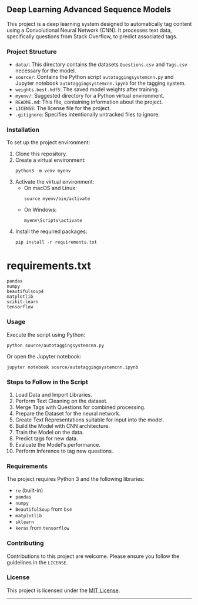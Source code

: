 ## Deep Learning Advanced Sequence Models

This project is a deep learning system designed to automatically tag content using a Convolutional Neural Network (CNN). It processes text data, specifically questions from Stack Overflow, to predict associated tags.

### Project Structure

- `data/`: This directory contains the datasets `Questions.csv` and `Tags.csv` necessary for the model.
- `source/`: Contains the Python script `autotaggingsystemcnn.py` and Jupyter notebook `autotaggingsystemcnn.ipynb` for the tagging system.
- `weights.best.hdf5`: The saved model weights after training.
- `myenv/`: Suggested directory for a Python virtual environment.
- `README.md`: This file, containing information about the project.
- `LICENSE`: The license file for the project.
- `.gitignore`: Specifies intentionally untracked files to ignore.


### Installation

To set up the project environment:

1. Clone this repository.
2. Create a virtual environment:
   ```
   python3 -m venv myenv
   ```
3. Activate the virtual environment:
   - On macOS and Linux:
     ```
     source myenv/bin/activate
     ```
   - On Windows:
     ```
     myenv\Scripts\activate
     ```
4. Install the required packages:
   ```
   pip install -r requirements.txt
   ```

# requirements.txt

```
pandas
numpy
beautifulsoup4
matplotlib
scikit-learn
tensorflow
```

### Usage

Execute the script using Python:

```
python source/autotaggingsystemcnn.py
```

Or open the Jupyter notebook:

```
jupyter notebook source/autotaggingsystemcnn.ipynb
```

### Steps to Follow in the Script

1. Load Data and Import Libraries.
2. Perform Text Cleaning on the dataset.
3. Merge Tags with Questions for combined processing.
4. Prepare the Dataset for the neural network.
5. Create Text Representations suitable for input into the model.
6. Build the Model with CNN architecture.
7. Train the Model on the data.
8. Predict tags for new data.
9. Evaluate the Model's performance.
10. Perform Inference to tag new questions.

### Requirements

The project requires Python 3 and the following libraries:

- `re` (built-in)
- `pandas`
- `numpy`
- `BeautifulSoup` from `bs4`
- `matplotlib`
- `sklearn`
- `keras` from `tensorflow`

### Contributing

Contributions to this project are welcome. Please ensure you follow the guidelines in the `LICENSE`.

### License

This project is licensed under the [MIT License](LICENSE).

---


